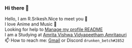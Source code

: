 ### Hi there 👋
Hello, I am R.Srikesh.Nice to meet you 👋 <br />
I love Anime and Music :star_struck: <br />
Looking for help to [Manage my profile README](https://guides.github.com/features/mastering-markdown/) <br />
I am a Studying at [Amrita Vishwa Vidyapeetham,Amritapuri](https://www.amrita.edu/campus/amritapuri) <br />
📫 How to reach me: [Gmail](mailto:srikeshravikumar@gmail.com) or Discord ```drunken_betch#2852```


<!--
**rSrikesh/rSrikesh** is a ✨ _special_ ✨ repository because its `README.md` (this file) appears on your GitHub profile.

Here are some ideas to get you started:

- 🔭 I’m currently working on ...
- 🌱 I’m currently learning ...
- 👯 I’m looking to collaborate on ...
- 🤔 I’m looking for help with ...
- 💬 Ask me about ...
- 📫 How to reach me: ...
- 😄 Pronouns: ...
- ⚡ Fun fact: ...
-->
